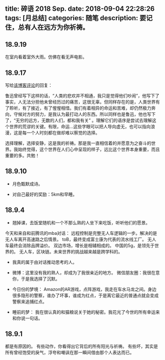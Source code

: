 title: 碎语 2018 Sep.
date: 2018-09-04 22:28:26
tags: [月总结]
categories: 随笔
description: 要记住，总有人在远方为你祈祷。
---

## 18.9.19

在室内看着室外大雨。仿佛在看无声电影。

## 18.9.17

写给[该博客评论](http://chocoluffy.com/2018/09/01/%E7%A2%8E%E8%AF%AD-2018-Aug/#comment-4099331549)的回复：

鲁迅曾经写下这样的话，“人类的悲欢并不相通，我只是觉得他们吵闹”，他写下了事实，人无法分担他未曾经历过的痛苦，这很无辜。但同样存在的是，人类世界有了聆听，有了接近，有了惺惺相惜。我们有着相异的命运和苦难，却仍然极力奔向，守候对方的努力，是我认为最打动人的东西。所以同样也是鲁迅，他也写下了，“无穷的远方，无数的人们，都和我有关” 。理解它们的语序是尝试去理解这个世界的荒谬的关键。有限，命运...这些字眼可以把人导向虚无，也可以指向浪漫，这是每一个人时刻都在做却难以察觉的选择。

选择理解，选择安静，这是我的祈祷。那是我一直相信着的并愿意为之奋斗的世界。我始终觉得，这个世界在人们心中呈现的样子，远比这个世界本身重要，而且重要的多。共勉！

## 18.9.10

- 月色甄默成诗。

- 对自己最好的奖励：5km和早睡。

## 18.9.4

- 翘掉课，去饭堂随机和一个不那么熟的人坐下来吃饭，听听他们的愿景。

今天和来自和前腾讯的mba对话：
远程控制是完整无人车逻辑的一步。解决的是无人车离开高速路之后情景。
toB，最终变成富士康为代表的流水线工厂。
无人车最终会消除品牌溢价。
双边市场，增长是相辅相成的。
中国的5g，是领先于世界的。
无人车，区块链。未来世界的挑战越来越是跨学科的。

- 我真的属于由对话推动思考的人。

- 微博：这里没有我的熟人，却成为了我很亲近的地方。
微信朋友圈：我很在意你，于是我选择了沉默。

- 今日份的梦境：
Amazon的AR游戏，点阵游戏，我走在车水马龙之间。身边很多隐形的警察，谁办了坏事，谁成为红点，于是离它最近的普通点就会变成警察来追捕红点。

- 睡前的梦：
我在很认真的和猫粮说关于她的秘密。我花光了今世的所有幸运来和你说一句话。

## 18.9.1 

都是有原因的。
有些动作，你看得出它背后的所有阳光与祈祷。
有些坏，其实是所有曾经饱受的戾气，浮夸和嘲讽在那一瞬间借由那个人表达而已。